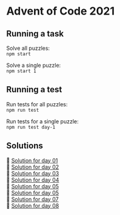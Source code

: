 # Advent of Code 2021

## Running a task

Solve all puzzles:  
`npm start`

Solve a single puzzle:  
`npm start 1`

## Running a test

Run tests for all puzzles:  
`npm run test`

Run tests for a single puzzle:  
`npm run test day-1`

## Solutions

🎄 [Solution for day 01](day-1/index.ts)  
🎄 [Solution for day 02](day-2/index.ts)  
🎄 [Solution for day 03](day-3/index.ts)  
🎄 [Solution for day 04](day-4/index.ts)  
🎄 [Solution for day 05](day-5/index.ts)  
🎄 [Solution for day 05](day-5/index.ts)  
🎄 [Solution for day 07](day-7/index.ts)  
🎄 [Solution for day 08](day-8/index.ts)
